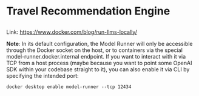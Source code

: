 # Travel Recommendation Engine

##
Link: https://www.docker.com/blog/run-llms-locally/

__Note__:
In its default configuration, the Model Runner will only be accessible through the Docker socket on the host, or to containers via the special model-runner.docker.internal endpoint. If you want to interact with it via TCP from a host process (maybe because you want to point some OpenAI SDK within your codebase straight to it), you can also enable it via CLI by specifying the intended port:

```
docker desktop enable model-runner --tcp 12434
```